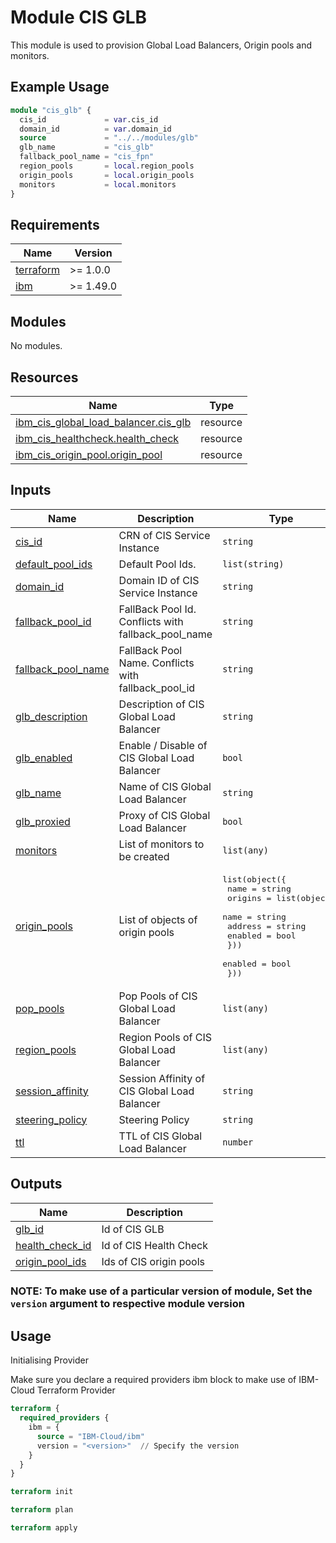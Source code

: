 # Module CIS GLB

This module is used to provision Global Load Balancers, Origin pools and monitors.

## Example Usage

```terraform
module "cis_glb" {
  cis_id             = var.cis_id
  domain_id          = var.domain_id
  source             = "../../modules/glb"
  glb_name           = "cis_glb"
  fallback_pool_name = "cis_fpn"
  region_pools       = local.region_pools
  origin_pools       = local.origin_pools
  monitors           = local.monitors
}

```

<!-- BEGINNING OF PRE-COMMIT-TERRAFORM DOCS HOOK -->
## Requirements

| Name | Version |
|------|---------|
| <a name="requirement_terraform"></a> [terraform](#requirement\_terraform) | >= 1.0.0 |
| <a name="requirement_ibm"></a> [ibm](#requirement\_ibm) | >= 1.49.0 |

## Modules

No modules.

## Resources

| Name | Type |
|------|------|
| [ibm_cis_global_load_balancer.cis_glb](https://registry.terraform.io/providers/IBM-Cloud/ibm/latest/docs/resources/cis_global_load_balancer) | resource |
| [ibm_cis_healthcheck.health_check](https://registry.terraform.io/providers/IBM-Cloud/ibm/latest/docs/resources/cis_healthcheck) | resource |
| [ibm_cis_origin_pool.origin_pool](https://registry.terraform.io/providers/IBM-Cloud/ibm/latest/docs/resources/cis_origin_pool) | resource |

## Inputs

| Name | Description | Type | Default | Required |
|------|-------------|------|---------|:--------:|
| <a name="input_cis_id"></a> [cis\_id](#input\_cis\_id) | CRN of CIS Service Instance | `string` | n/a | yes |
| <a name="input_default_pool_ids"></a> [default\_pool\_ids](#input\_default\_pool\_ids) | Default Pool Ids. | `list(string)` | `null` | no |
| <a name="input_domain_id"></a> [domain\_id](#input\_domain\_id) | Domain ID of CIS Service Instance | `string` | n/a | yes |
| <a name="input_fallback_pool_id"></a> [fallback\_pool\_id](#input\_fallback\_pool\_id) | FallBack Pool Id. Conflicts with fallback\_pool\_name | `string` | `null` | no |
| <a name="input_fallback_pool_name"></a> [fallback\_pool\_name](#input\_fallback\_pool\_name) | FallBack Pool Name. Conflicts with fallback\_pool\_id | `string` | n/a | yes |
| <a name="input_glb_description"></a> [glb\_description](#input\_glb\_description) | Description of CIS Global Load Balancer | `string` | `null` | no |
| <a name="input_glb_enabled"></a> [glb\_enabled](#input\_glb\_enabled) | Enable / Disable of CIS Global Load Balancer | `bool` | `null` | no |
| <a name="input_glb_name"></a> [glb\_name](#input\_glb\_name) | Name of CIS Global Load Balancer | `string` | n/a | yes |
| <a name="input_glb_proxied"></a> [glb\_proxied](#input\_glb\_proxied) | Proxy of CIS Global Load Balancer | `bool` | `null` | no |
| <a name="input_monitors"></a> [monitors](#input\_monitors) | List of monitors to be created | `list(any)` | `[]` | no |
| <a name="input_origin_pools"></a> [origin\_pools](#input\_origin\_pools) | List of objects of origin pools | <pre>list(object({<br>    name = string<br>    origins = list(object({<br>      name    = string<br>      address = string<br>      enabled = bool<br>    }))<br>    enabled = bool<br>  }))</pre> | `[]` | no |
| <a name="input_pop_pools"></a> [pop\_pools](#input\_pop\_pools) | Pop Pools of CIS Global Load Balancer | `list(any)` | `[]` | no |
| <a name="input_region_pools"></a> [region\_pools](#input\_region\_pools) | Region Pools of CIS Global Load Balancer | `list(any)` | `[]` | no |
| <a name="input_session_affinity"></a> [session\_affinity](#input\_session\_affinity) | Session Affinity of CIS Global Load Balancer | `string` | `null` | no |
| <a name="input_steering_policy"></a> [steering\_policy](#input\_steering\_policy) | Steering Policy | `string` | `"off"` | no |
| <a name="input_ttl"></a> [ttl](#input\_ttl) | TTL of CIS Global Load Balancer | `number` | `null` | no |

## Outputs

| Name | Description |
|------|-------------|
| <a name="output_glb_id"></a> [glb\_id](#output\_glb\_id) | Id of CIS GLB |
| <a name="output_health_check_id"></a> [health\_check\_id](#output\_health\_check\_id) | Id of CIS Health Check |
| <a name="output_origin_pool_ids"></a> [origin\_pool\_ids](#output\_origin\_pool\_ids) | Ids of CIS origin pools |
<!-- END OF PRE-COMMIT-TERRAFORM DOCS HOOK -->

### NOTE: To make use of a particular version of module, Set the `version` argument to respective module version


## Usage

Initialising Provider

Make sure you declare a required providers ibm block to make use of IBM-Cloud Terraform Provider

```terraform
terraform {
  required_providers {
    ibm = {
      source = "IBM-Cloud/ibm"
      version = "<version>"  // Specify the version
    }
  }
}
```

```terraform
terraform init
```

```terraform
terraform plan
```

```terraform
terraform apply
```
